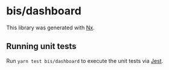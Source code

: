 # bis/dashboard

This library was generated with [Nx](https://nx.dev).

## Running unit tests

Run `yarn test bis/dashboard` to execute the unit tests via [Jest](https://jestjs.io).
